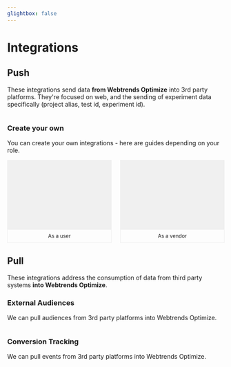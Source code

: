 ```yaml
---
glightbox: false
---
```


# Integrations

<style>
.integration-tiles { display: flex; flex-wrap: wrap; gap: 20px; }

.integration-tiles > a { flex: 1 1 calc(33% - 40px); color: inherit; text-decoration: none; text-align: center; border: 1px #eee solid; font-size: 85%; }

.integration-tiles > a > div:first-child { border-bottom: 1px #eee solid; padding-bottom: 10px; height: 150px; background: #f0f0f0 url() center center no-repeat; background-size: contain;     display: flex; align-items: center; justify-content: center; }

.integration-tiles > a > div:first-child img { max-height: 100px; max-width: 80%; }

.integration-tiles > a > div:nth-child(2) { line-height: 30px; }

</style>

## Push

These integrations send data **from Webtrends Optimize** into 3rd party platforms. They're focused on web, and the sending of experiment data specifically (project alias, test id, experiment id).

<div class="integration-tiles">
<script>

var list = [
    'Accoustic Tealeaf :: accoustic-tealeaf.svg :: ./push-integrations/accoustic-tealeaf',
    'Adobe Analytics :: adobe-analytics.png :: ./push-integrations/adobe-analytics',
    'Amplitude :: amplitude.svg :: ./push-integrations/amplitude',
    'AT Internet :: at-internet.svg :: ./push-integrations/at-internet',
    'Contentsquare :: contentsquare.svg :: ./push-integrations/contentsquare',
    'Fullstory :: fullstory.svg :: ./push-integrations/fullstory',
    'Glassbox / Sessioncam :: glassbox.svg :: ./push-integrations/glassbox',
    'Google Universal Analytics :: gua.png :: ./push-integrations/google-universal-analytics',
    'Google Analytics 4 (GTM) :: ga4.svg :: ./push-integrations/google-analytics-4-gtm',
    'Google Analytics 4 (GTAG) :: ga4.svg :: ./push-integrations/google-analytics-4-gtag',
    'Heap Analytics :: heap.svg :: ./push-integrations/heap-analytics',
    'Hotjar :: hotjar.svg :: ./push-integrations/hotjar',
    'Medallia / Decibel Insights :: medallia.svg :: ./push-integrations/medallia',
    'Microsoft Clarity :: microsoftclarity.png :: ./push-integrations/microsoft-clarity',
    'Mixpanel :: mixpanel.svg :: ./push-integrations/mixpanel',
    'Quantum Metric :: quantum-metric.svg :: ./push-integrations/quantum-metric',
    'Salesforce CRM :: salesforce.svg :: ./push-integrations/salesforce',
    'Tealium :: tealium.svg :: ./push-integrations/tealium',
    'Twilio Segment.io :: segmentio.png :: ./push-integrations/segmentio',
];

list = list.sort().map(x => {
    let [name, img, link] = x.split(' :: ');

return (
`<a href="${link}">
    <div><img alt="${name}" src="/assets/vendors/${img}"></div>
    <div>${name}</div>
</a>`
);

}).join('');

console.log(list);
document.write(list);

</script>
</div>

### Create your own 

You can create your own integrations - here are guides depending on your role.
<div class="integration-tiles">
<a href="./push-integrations/create-your-own-push-integration-user">
    <div>&nbsp;</div>
    <div>As a user</div>
</a>
<a href="./push-integrations/create-your-own-push-integration-vendor">
    <div>&nbsp;</div>
    <div>As a vendor</div>
</a>
</div>

## Pull

These integrations address the consumption of data from third party systems **into Webtrends Optimize**. 

### External Audiences 

We can pull audiences from 3rd party platforms into Webtrends Optimize.

<div class="integration-tiles">
<script>

var list = [
    'Bloomreach Data Layer :: bloomreach.png :: ./pull-integrations/bloomreach-data-layer/',
    'GTM Data Layer :: gtm.png :: ./pull-integrations/gtm-data-layer/',
    'Google Analytics 4 Segments :: ga4.png :: ./pull-integrations/ga4-audiences/',
];

list.sort().forEach(x => {
    let [name, img, link] = x.split(' :: ');

document.write(
`<a href="${link}">
    <div>&nbsp;</div>
    <div>${name}</div>
</a>`
);
});

</script>
</div>

### Conversion Tracking

We can pull events from 3rd party platforms into Webtrends Optimize.

<div class="integration-tiles">
<script>
var list = [
    'GTM Event Mirroring :: gtm.png :: ./pull-integrations/gtm-events-mirroring/',
];

list.sort().forEach(x => {
    let [name, img, link] = x.split(' :: ');

document.write(
`<a href="${link}">
    <div>&nbsp;</div>
    <div>${name}</div>
</a>`
);
});

</script>
</div>

